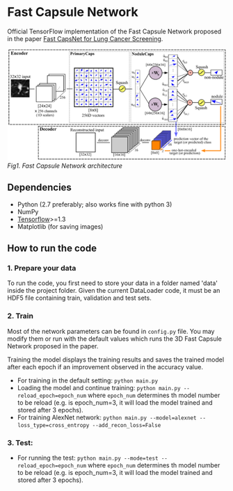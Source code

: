 # Fast Capsule Network
Official TensorFlow implementation of the Fast Capsule Network proposed in 
the paper [Fast CapsNet for Lung Cancer Screening](https://arxiv.org/abs/1806.07416).

![FastCapsNet](imgs/Fig1.png)
*Fig1. Fast Capsule Network architecture*


## Dependencies
- Python (2.7 preferably; also works fine with python 3)
- NumPy
- [Tensorflow](https://github.com/tensorflow/tensorflow)>=1.3
- Matplotlib (for saving images)


## How to run the code

### 1. Prepare your data
To run the code, you first need to store your data in a folder named 'data' inside the project folder. 
Given the current DataLoader code, it must be an HDF5 file containing train, validation and test sets. 


### 2. Train
Most of the network parameters can be found in ```config.py``` file. You may modify them or run with
the default values which runs the 3D Fast Capsule Network proposed in the paper.


Training the model displays the training results and saves the trained model after each epoch
if an improvement observed in the accuracy value.
- For training in the default setting: ```python main.py ```
- Loading the model and continue training: ```python main.py --reload_epoch=epoch_num``` 
where ```epoch_num``` determines th model number to be reload (e.g. is epoch_num=3, 
it will load the model trained and stored after 3 epochs).
- For training AlexNet network: 
```python main.py --model=alexnet --loss_type=cross_entropy --add_recon_loss=False```

### 3. Test:
- For running the test: ```python main.py --mode=test --reload_epoch=epoch_num```
where ```epoch_num``` determines th model number to be reload (e.g. is epoch_num=3, 
it will load the model trained and stored after 3 epochs).